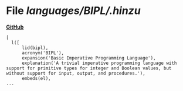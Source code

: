 # File _languages/BIPL/.hinzu_
**[GitHub](https://github.com/softlang/yas/blob/master/languages/BIPL/.hinzu)**
```
[
  l([
      lid(bipl),
      acronym('BIPL'),
      expansion('Basic Imperative Programming Language'),
      explanation('A trivial imperative programming language with support for primitive types for integer and Boolean values, but without support for input, output, and procedures.'),
      embeds(el),
...
```
